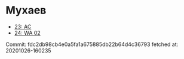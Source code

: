 # Мухаев
- [23: AC](23.md)
- [24: WA 02](24.md)

Commit: fdc2db98cb4e0a5fa1a675885db22b64d4c36793
 fetched at: 20201026-160235
